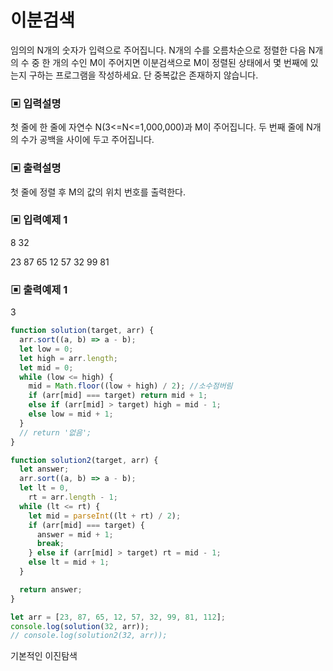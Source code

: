 # 이분검색

임의의 N개의 숫자가 입력으로 주어집니다. N개의 수를 오름차순으로 정렬한 다음 N개의 수 중 한 개의 수인 M이 주어지면 이분검색으로 M이 정렬된 상태에서 몇 번째에 있는지 구하는 프로그램을 작성하세요. 단 중복값은 존재하지 않습니다.

### ▣ 입력설명

첫 줄에 한 줄에 자연수 N(3<=N<=1,000,000)과 M이 주어집니다. 두 번째 줄에 N개의 수가 공백을 사이에 두고 주어집니다.

### ▣ 출력설명

첫 줄에 정렬 후 M의 값의 위치 번호를 출력한다.

### ▣ 입력예제 1

8 32

23 87 65 12 57 32 99 81

### ▣ 출력예제 1

3

```javascript
function solution(target, arr) {
  arr.sort((a, b) => a - b);
  let low = 0;
  let high = arr.length;
  let mid = 0;
  while (low <= high) {
    mid = Math.floor((low + high) / 2); //소수점버림
    if (arr[mid] === target) return mid + 1;
    else if (arr[mid] > target) high = mid - 1;
    else low = mid + 1;
  }
  // return '없음';
}

function solution2(target, arr) {
  let answer;
  arr.sort((a, b) => a - b);
  let lt = 0,
    rt = arr.length - 1;
  while (lt <= rt) {
    let mid = parseInt((lt + rt) / 2);
    if (arr[mid] === target) {
      answer = mid + 1;
      break;
    } else if (arr[mid] > target) rt = mid - 1;
    else lt = mid + 1;
  }

  return answer;
}

let arr = [23, 87, 65, 12, 57, 32, 99, 81, 112];
console.log(solution(32, arr));
// console.log(solution2(32, arr));
```

기본적인 이진탐색
